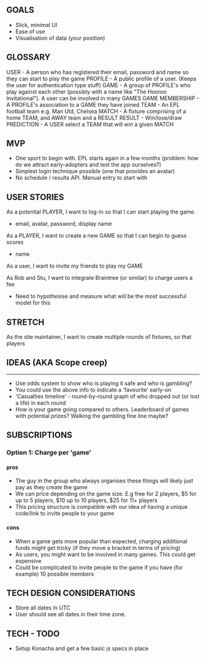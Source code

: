 ## GOALS

* Slick, minimal UI
* Ease of use
* Visualisation of data (your position)


## GLOSSARY

USER            - A person who has registered their email, password and name so they can start to play the game
PROFILE         - A public profile of a user. (Keeps the user for authentication type stuff)
GAME            - A group of PROFILE's who play against each other (possibly with a name like "The Hooroo Invitational"). A user can be involved in many GAMES
GAME MEMBERSHIP - A PROFILE's association to a GAME they have joined
TEAM            - An EPL football team e.g. Man Utd, Chelsea
MATCH           - A fixture comprising of a home TEAM, and AWAY team and a RESULT
RESULT          - Win/lose/draw
PREDICTION      - A USER select a TEAM that will *win* a given MATCH


## MVP

* One sport to begin with. EPL starts again in a few months (problem: how do we attract early-adopters and test the app ourselves?)
* Simplest login technique possible (one that provides an avatar)
* No schedule / results API. Manual entry to start with


## USER STORIES

As a potential PLAYER, I want to log-in so that I can start playing the game.
* email, avatar, password, display name

As a PLAYER, I want to create a new GAME so that I can begin to guess scores
* name

As a user, I want to invite my friends to play my GAME

As Rob and Stu, I want to integrate Braintree (or similar) to charge users a fee
* Need to hypothesise and measure what will be the most successful model for this

## STRETCH

As the site maintainer, I want to create multiple rounds of fixtures, so that players


## IDEAS (AKA Scope creep)
-----------------------
* Use odds system to show who is playing it safe and who is gambling?
* You could use the above info to indicate a 'favourite' early-on
* 'Casualties timeline' - round-by-round graph of who dropped out (or lost a life) in each round
* How is your game going compared to others. Leaderboard of games with potential prizes? Walking the gambling fine line maybe?


## SUBSCRIPTIONS

### Option 1: Charge per 'game'

#### pros
* The guy in the group who always organises these things will likely just pay as they create the game
* We can price depending on the game size. E.g free for 2 players, $5 for up to 5 players, $10 up to 10 players, $25 for 11+ players
* This pricing structure is compatible with our idea of having a unique code/link to invite people to your game

#### cons
* When a game gets more popular than expected, charging additional funds might get tricky (if they move a bracket in terms of pricing)
* As users, you might want to be involved in many games. This could get expensive
* Could be complicated to invite people to the game if you have (for example) 10 possible members

## TECH DESIGN CONSIDERATIONS
* Store all dates in UTC
* User should see all dates in their time zone.


## TECH - TODO
* Setup Konacha and get a few basic js specs in place


